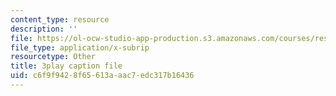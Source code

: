 ```yaml
---
content_type: resource
description: ''
file: https://ol-ocw-studio-app-production.s3.amazonaws.com/courses/res-tll-004-stem-concept-videos-fall-2013/c6f9f9428f65613aaac7edc317b16436_JrlZSfRM-IY.srt
file_type: application/x-subrip
resourcetype: Other
title: 3play caption file
uid: c6f9f942-8f65-613a-aac7-edc317b16436
---
```

